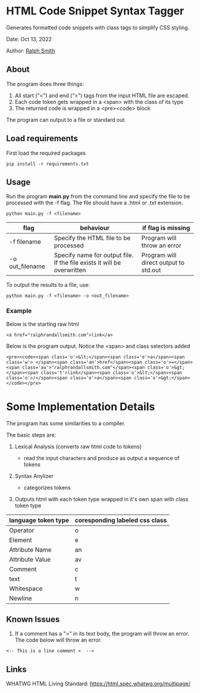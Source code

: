 # HTML Code Snippet Syntax Tagger

Generates formatted code snippets with class tags to simplify CSS styling.

Date: Oct 13, 2022

Author: [Ralph Smith](https://github.com/RalphRSmith)

## About

The program does three things:
1. All start ("\<") and end ("\>") tags from the input HTML file are escaped.
2. Each code token gets wrapped in a \<span> with the class of its type
3. The returned code is wrapped in a \<pre>\<code> block

The program can output to a file or standard out.

## Load requirements

First load the required packages
```
pip install -r requirements.txt
```

## Usage

Run the program **main.py** from the command line and specify the file to be processed with the -f flag.  The file should have a .html or .txt extension.

```
python main.py -f <filename>
```
|flag|behaviour| if flag is missing |
|---|---|---|
| -f filename | Specify the HTML file to be processed | Program will throw an error |
| -o out_filename  | Specify name for output file.  If the file exists it will be overwritten | Program will direct output to std.out  |

To output the results to a file, use:
```
python main.py -f <filename> -o <out_filename>
```

### Example

Below is the starting raw html
```
<a href="ralphrandallsmith.com">link</a>
```

Below is the program output.  Notice the \<span\> and class selectors added

```
<pre><code><span class='o'>&lt;</span><span class='e'>a</span><span class='w'> </span><span class='an'>href</span><span class='o'>=</span><span class='av'>"ralphrandallsmith.com"</span><span class='o'>&gt;</span><span class='t'>link</span><span class='o'>&lt;</span><span class='o'>/</span><span class='e'>a</span><span class='o'>&gt;</span></code></pre>
```


# Some Implementation Details

The program has some similarities to a compiler.

The basic steps are:

1. Lexical Analysis (converts raw html code to tokens)
    - read the input characters and produce as output a sequence of tokens

2. Syntax Anylizer
    - categorizes tokens

3. Outputs html with each token type wrapped in it's own span with class token type

|language token type | coresponding labeled css class|
|---|---|
|Operator|o|
|Element | e |
|Attribute Name | an |
|Attribute Value | av |
|Comment | c |
|text | t|
|Whitespace | w |
|Newline | n |


## Known Issues

1) If a comment has a ">" in its text body, the program will throw an error.  The code below will throw an error.
```
<-- This is a line comment <  -->
```


## Links

WHATWG HTML Living Standard: https://html.spec.whatwg.org/multipage/
